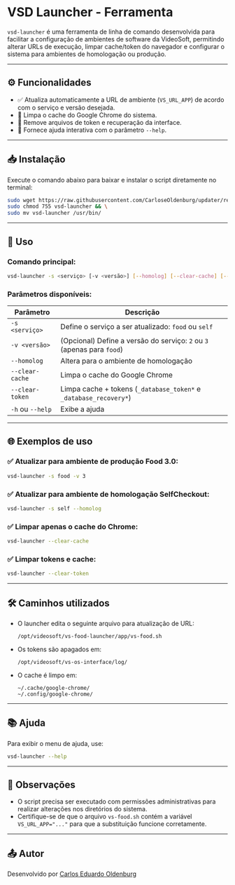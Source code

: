 # VSD Launcher - Ferramenta

`vsd-launcher` é uma ferramenta de linha de comando desenvolvida para facilitar a configuração de ambientes de software da VideoSoft, permitindo alterar URLs de execução, limpar cache/token do navegador e configurar o sistema para ambientes de homologação ou produção.

---

## ⚙️ Funcionalidades

- ✅ Atualiza automaticamente a URL de ambiente (`VS_URL_APP`) de acordo com o serviço e versão desejada.
- 🧹 Limpa o cache do Google Chrome do sistema.
- 🔐 Remove arquivos de token e recuperação da interface.
- 📄 Fornece ajuda interativa com o parâmetro `--help`.

---

## 📥 Instalação

Execute o comando abaixo para baixar e instalar o script diretamente no terminal:

```bash
sudo wget https://raw.githubusercontent.com/CarloseOldenburg/updater/refs/heads/main/ferramentas -O vsd-launcher && \
sudo chmod 755 vsd-launcher && \
sudo mv vsd-launcher /usr/bin/
````

---

## 🧪 Uso

### Comando principal:

```bash
vsd-launcher -s <serviço> [-v <versão>] [--homolog] [--clear-cache] [--clear-token]
```

### Parâmetros disponíveis:

| Parâmetro        | Descrição                                                              |
| ---------------- | ---------------------------------------------------------------------- |
| `-s <serviço>`   | Define o serviço a ser atualizado: `food` ou `self`                    |
| `-v <versão>`    | (Opcional) Define a versão do serviço: `2` ou `3` (apenas para `food`) |
| `--homolog`      | Altera para o ambiente de homologação                                  |
| `--clear-cache`  | Limpa o cache do Google Chrome                                         |
| `--clear-token`  | Limpa cache + tokens (`_database_token*` e `_database_recovery*`)      |
| `-h` ou `--help` | Exibe a ajuda                                                          |

---

## 🌐 Exemplos de uso

### ✅ Atualizar para ambiente de produção Food 3.0:

```bash
vsd-launcher -s food -v 3
```

### ✅ Atualizar para ambiente de homologação SelfCheckout:

```bash
vsd-launcher -s self --homolog
```

### ✅ Limpar apenas o cache do Chrome:

```bash
vsd-launcher --clear-cache
```

### ✅ Limpar tokens e cache:

```bash
vsd-launcher --clear-token
```

---

## 🛠 Caminhos utilizados

* O launcher edita o seguinte arquivo para atualização de URL:

  ```
  /opt/videosoft/vs-food-launcher/app/vs-food.sh
  ```

* Os tokens são apagados em:

  ```
  /opt/videosoft/vs-os-interface/log/
  ```

* O cache é limpo em:

  ```
  ~/.cache/google-chrome/
  ~/.config/google-chrome/
  ```

---

## 📚 Ajuda

Para exibir o menu de ajuda, use:

```bash
vsd-launcher --help
```

---

## 📌 Observações

* O script precisa ser executado com permissões administrativas para realizar alterações nos diretórios do sistema.
* Certifique-se de que o arquivo `vs-food.sh` contém a variável `VS_URL_APP="..."` para que a substituição funcione corretamente.

---

## 📤 Autor

Desenvolvido por [Carlos Eduardo Oldenburg](https://github.com/CarloseOldenburg)

